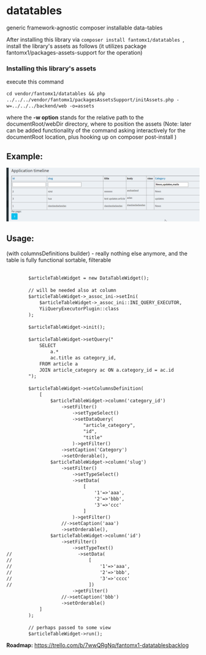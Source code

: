 # datatables
generic framework-agnostic composer installable data-tables

After installing this library via ``` composer install fantomx1/datatables  ```,
install the library's assets as follows (it utilizes package fantomx1/packages-assets-support for the operation) 

### Installing this library's assets
execute this command
```
cd vendor/fantomx1/datatables && php ../../../vendor/fantomx1/packagesAssetsSupport/initAssets.php -w=../../../backend/web -o=assets
```
where the **-w option** stands for the relative path to the documentRoot/webDir directory, where to position the assets
(Note: later can be added functionality of the command asking interactively for the documentRoot location, plus hooking up
on composer post-install
)

## Example:

![Showcase](datatablesExample.gif)

## Usage:
(with columnsDefinitions builder) - really nothing else anymore, and the table is fully functional sortable, filterable

```

        $articleTableWidget = new DataTableWidget();

        // will be needed also at column
        $articleTableWidget->_assoc_ini->setIni(
            $articleTableWidget->_assoc_ini::INI_QUERY_EXECUTOR,
            YiiQueryExecutorPlugin::class
        );

        $articleTableWidget->init();

        $articleTableWidget->setQuery("
            SELECT
                a.*
                ac.title as category_id,
            FROM article a
            JOIN article_category ac ON a.category_id = ac.id  
        ");

        $articleTableWidget->setColumnsDefinition(
            [
                $articleTableWidget->column('category_id')
                    ->setFilter()
                        ->setTypeSelect()
                        ->setDataQuery(
                            "article_category",
                            "id",
                            "title"
                        )->getFilter()
                    ->setCaption('Category')
                    ->setOrderable(),
                $articleTableWidget->column('slug')
                    ->setFilter()
                        ->setTypeSelect()
                        ->setData(
                            [
                                '1'=>'aaa',
                                '2'=>'bbb',
                                '3'=>'ccc'
                            ]
                        )->getFilter()
                    //->setCaption('aaa')
                    ->setOrderable(),
                $articleTableWidget->column('id')
                    ->setFilter()
                        ->setTypeText()
//                        ->setData(
//                            [
//                                '1'=>'aaa',
//                                '2'=>'bbb',
//                                '3'=>'cccc'
//                            ])
                        ->getFilter()
                    //->setCaption('bbb')
                    ->setOrderable()
            ]
        );

        // perhaps passed to some view
        $articleTableWidget->run();
```

<b>Roadmap:</b>
https://trello.com/b/7wwQRgNq/fantomx1-datatablesbacklog
